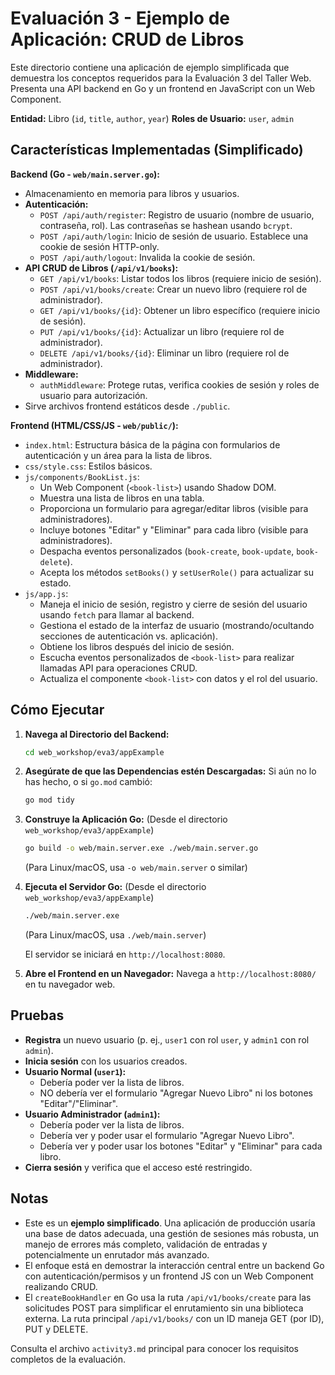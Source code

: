 # Evaluación 3 - Ejemplo de Aplicación: CRUD de Libros

Este directorio contiene una aplicación de ejemplo simplificada que demuestra los conceptos requeridos para la Evaluación 3 del Taller Web. Presenta una API backend en Go y un frontend en JavaScript con un Web Component.

**Entidad:** Libro (`id`, `title`, `author`, `year`)
**Roles de Usuario:** `user`, `admin`

## Características Implementadas (Simplificado)

**Backend (Go - `web/main.server.go`):**
*   Almacenamiento en memoria para libros y usuarios.
*   **Autenticación:**
    *   `POST /api/auth/register`: Registro de usuario (nombre de usuario, contraseña, rol). Las contraseñas se hashean usando `bcrypt`.
    *   `POST /api/auth/login`: Inicio de sesión de usuario. Establece una cookie de sesión HTTP-only.
    *   `POST /api/auth/logout`: Invalida la cookie de sesión.
*   **API CRUD de Libros (`/api/v1/books`):**
    *   `GET /api/v1/books`: Listar todos los libros (requiere inicio de sesión).
    *   `POST /api/v1/books/create`: Crear un nuevo libro (requiere rol de administrador).
    *   `GET /api/v1/books/{id}`: Obtener un libro específico (requiere inicio de sesión).
    *   `PUT /api/v1/books/{id}`: Actualizar un libro (requiere rol de administrador).
    *   `DELETE /api/v1/books/{id}`: Eliminar un libro (requiere rol de administrador).
*   **Middleware:**
    *   `authMiddleware`: Protege rutas, verifica cookies de sesión y roles de usuario para autorización.
*   Sirve archivos frontend estáticos desde `./public`.

**Frontend (HTML/CSS/JS - `web/public/`):**
*   `index.html`: Estructura básica de la página con formularios de autenticación y un área para la lista de libros.
*   `css/style.css`: Estilos básicos.
*   `js/components/BookList.js`:
    *   Un Web Component (`<book-list>`) usando Shadow DOM.
    *   Muestra una lista de libros en una tabla.
    *   Proporciona un formulario para agregar/editar libros (visible para administradores).
    *   Incluye botones "Editar" y "Eliminar" para cada libro (visible para administradores).
    *   Despacha eventos personalizados (`book-create`, `book-update`, `book-delete`).
    *   Acepta los métodos `setBooks()` y `setUserRole()` para actualizar su estado.
*   `js/app.js`:
    *   Maneja el inicio de sesión, registro y cierre de sesión del usuario usando `fetch` para llamar al backend.
    *   Gestiona el estado de la interfaz de usuario (mostrando/ocultando secciones de autenticación vs. aplicación).
    *   Obtiene los libros después del inicio de sesión.
    *   Escucha eventos personalizados de `<book-list>` para realizar llamadas API para operaciones CRUD.
    *   Actualiza el componente `<book-list>` con datos y el rol del usuario.

## Cómo Ejecutar

1.  **Navega al Directorio del Backend:**
    ```bash
    cd web_workshop/eva3/appExample
    ```

2.  **Asegúrate de que las Dependencias estén Descargadas:**
    Si aún no lo has hecho, o si `go.mod` cambió:
    ```bash
    go mod tidy
    ```

3.  **Construye la Aplicación Go:**
    (Desde el directorio `web_workshop/eva3/appExample`)
    ```bash
    go build -o web/main.server.exe ./web/main.server.go
    ```
    (Para Linux/macOS, usa `-o web/main.server` o similar)

4.  **Ejecuta el Servidor Go:**
    (Desde el directorio `web_workshop/eva3/appExample`)
    ```bash
    ./web/main.server.exe
    ```
    (Para Linux/macOS, usa `./web/main.server`)

    El servidor se iniciará en `http://localhost:8080`.

5.  **Abre el Frontend en un Navegador:**
    Navega a `http://localhost:8080/` en tu navegador web.

## Pruebas

*   **Registra** un nuevo usuario (p. ej., `user1` con rol `user`, y `admin1` con rol `admin`).
*   **Inicia sesión** con los usuarios creados.
*   **Usuario Normal (`user1`):**
    *   Debería poder ver la lista de libros.
    *   NO debería ver el formulario "Agregar Nuevo Libro" ni los botones "Editar"/"Eliminar".
*   **Usuario Administrador (`admin1`):**
    *   Debería poder ver la lista de libros.
    *   Debería ver y poder usar el formulario "Agregar Nuevo Libro".
    *   Debería ver y poder usar los botones "Editar" y "Eliminar" para cada libro.
*   **Cierra sesión** y verifica que el acceso esté restringido.

## Notas

*   Este es un **ejemplo simplificado**. Una aplicación de producción usaría una base de datos adecuada, una gestión de sesiones más robusta, un manejo de errores más completo, validación de entradas y potencialmente un enrutador más avanzado.
*   El enfoque está en demostrar la interacción central entre un backend Go con autenticación/permisos y un frontend JS con un Web Component realizando CRUD.
*   El `createBookHandler` en Go usa la ruta `/api/v1/books/create` para las solicitudes POST para simplificar el enrutamiento sin una biblioteca externa. La ruta principal `/api/v1/books/` con un ID maneja GET (por ID), PUT y DELETE.

Consulta el archivo `activity3.md` principal para conocer los requisitos completos de la evaluación.
